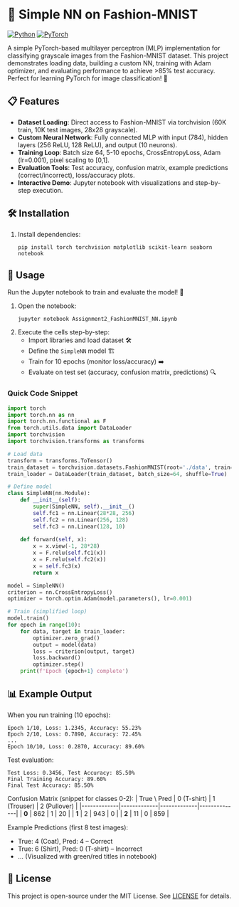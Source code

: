 # 🧠 Simple NN on Fashion-MNIST

[![Python](https://img.shields.io/badge/Python-3.8%2B-blue)](https://www.python.org/) [![PyTorch](https://img.shields.io/badge/PyTorch-2.0%2B-orange)](https://pytorch.org/)

A simple PyTorch-based multilayer perceptron (MLP) implementation for classifying grayscale images from the Fashion-MNIST dataset. This project demonstrates loading data, building a custom NN, training with Adam optimizer, and evaluating performance to achieve >85% test accuracy. Perfect for learning PyTorch for image classification! 🚀

## 📋 Features
- **Dataset Loading**: Direct access to Fashion-MNIST via torchvision (60K train, 10K test images, 28x28 grayscale).
- **Custom Neural Network**: Fully connected MLP with input (784), hidden layers (256 ReLU, 128 ReLU), and output (10 neurons).
- **Training Loop**: Batch size 64, 5-10 epochs, CrossEntropyLoss, Adam (lr=0.001), pixel scaling to [0,1].
- **Evaluation Tools**: Test accuracy, confusion matrix, example predictions (correct/incorrect), loss/accuracy plots.
- **Interactive Demo**: Jupyter notebook with visualizations and step-by-step execution.

## 🛠️ Installation
1. Install dependencies:
   ```
   pip install torch torchvision matplotlib scikit-learn seaborn notebook
   ```

## 📖 Usage
Run the Jupyter notebook to train and evaluate the model! 📓

1. Open the notebook:
   ```
   jupyter notebook Assignment2_FashionMNIST_NN.ipynb
   ```
2. Execute the cells step-by-step:
   - Import libraries and load dataset 🛠️
   - Define the `SimpleNN` model 🏗️
   - Train for 10 epochs (monitor loss/accuracy) ➡️
   - Evaluate on test set (accuracy, confusion matrix, predictions) 🔍

### Quick Code Snippet
```python
import torch
import torch.nn as nn
import torch.nn.functional as F
from torch.utils.data import DataLoader
import torchvision
import torchvision.transforms as transforms

# Load data
transform = transforms.ToTensor()
train_dataset = torchvision.datasets.FashionMNIST(root='./data', train=True, download=True, transform=transform)
train_loader = DataLoader(train_dataset, batch_size=64, shuffle=True)

# Define model
class SimpleNN(nn.Module):
    def __init__(self):
        super(SimpleNN, self).__init__()
        self.fc1 = nn.Linear(28*28, 256)
        self.fc2 = nn.Linear(256, 128)
        self.fc3 = nn.Linear(128, 10)
    
    def forward(self, x):
        x = x.view(-1, 28*28)
        x = F.relu(self.fc1(x))
        x = F.relu(self.fc2(x))
        x = self.fc3(x)
        return x

model = SimpleNN()
criterion = nn.CrossEntropyLoss()
optimizer = torch.optim.Adam(model.parameters(), lr=0.001)

# Train (simplified loop)
model.train()
for epoch in range(10):
    for data, target in train_loader:
        optimizer.zero_grad()
        output = model(data)
        loss = criterion(output, target)
        loss.backward()
        optimizer.step()
    print(f'Epoch {epoch+1} complete')
```

## 📊 Example Output
When you run training (10 epochs):

```
Epoch 1/10, Loss: 1.2345, Accuracy: 55.23%
Epoch 2/10, Loss: 0.7890, Accuracy: 72.45%
...
Epoch 10/10, Loss: 0.2870, Accuracy: 89.60%
```

Test evaluation:
```
Test Loss: 0.3456, Test Accuracy: 85.50%
Final Training Accuracy: 89.60%
Final Test Accuracy: 85.50%
```

Confusion Matrix (snippet for classes 0-2):
| True \ Pred | 0 (T-shirt) | 1 (Trouser) | 2 (Pullover) |
|-------------|-------------|-------------|--------------|
| **0**       | 862         | 1           | 20           |
| **1**       | 2           | 943         | 0            |
| **2**       | 11          | 0           | 859          |

Example Predictions (first 8 test images):
- True: 4 (Coat), Pred: 4 – Correct
- True: 6 (Shirt), Pred: 0 (T-shirt) – Incorrect
- ... (Visualized with green/red titles in notebook)

## 📄 License
This project is open-source under the MIT License. See [LICENSE](LICENSE.Txt) for details.
